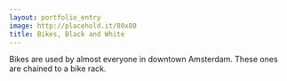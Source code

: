 ```yaml
---
layout: portfolio_entry
image: http://placehold.it/80x80
title: Bikes, Black and White
---
```

Bikes are used by almost everyone in downtown Amsterdam. These ones are chained to a bike rack.

